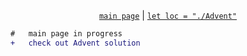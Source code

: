 <p align="center">
   <a href = "https://an-alch3mist.github.io/" ><code>main page</code></a> | <a href = "https://an-alch3mist.github.io/Advent" ><code>let loc = "./Advent"</code></a>
</p>


```diff
#   main page in progress
+   check out Advent solution
```

